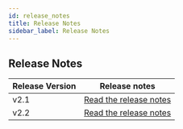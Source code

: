 ```yaml
---
id: release_notes
title: Release Notes
sidebar_label: Release Notes
---
```


## Release Notes

| Release Version | Release notes                                       |
|---------|-----------------------------------------------------|
| v2.1 | [Read the release notes](release-notes/v2.1.md) |
| v2.2 | [Read the release notes](release-notes/v2.2.md) |
